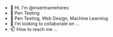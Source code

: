 - 👋 Hi, I’m @insertnameherex
- 👀 Pen Testing
- 🌱 Pen Testing, Web Design, Machine Learning
- 💞️ I’m looking to collaborate on ...
- 📫 How to reach me ...

<!---
insertnameherex/insertnameherex is a ✨ special ✨ repository because its `README.md` (this file) appears on your GitHub profile.
You can click the Preview link to take a look at your changes.
--->
